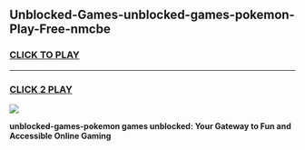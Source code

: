 
## Unblocked-Games-unblocked-games-pokemon-Play-Free-nmcbe
<h3>
<a href="https://premium76.site?title=unblocked-games-pokemon&ref=22A">CLICK TO PLAY</a></h3>
<hr>

<h3>
<a href="https://premium76.site?title=unblocked-games-pokemon&ref=22A">CLICK 2 PLAY</a>
  
</h3>

<a href="https://premium76.site?title=unblocked-games-pokemon&ref=22A"><img src="https://clearcache.store/games.png"></a>


**unblocked-games-pokemon games unblocked: Your Gateway to Fun and Accessible Online Gaming**
